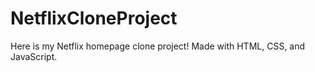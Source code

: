 # NetflixCloneProject

Here is my Netflix homepage clone project! 
Made with HTML, CSS, and JavaScript.
